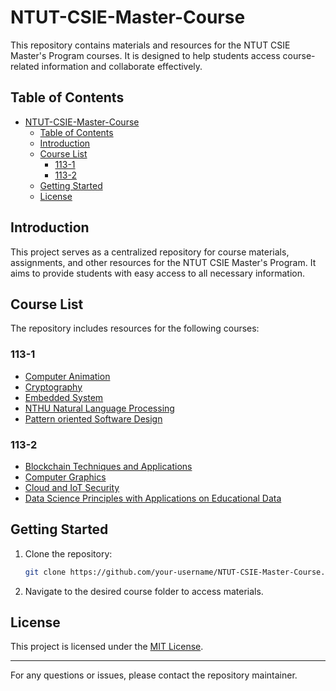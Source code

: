 # NTUT-CSIE-Master-Course

This repository contains materials and resources for the NTUT CSIE Master's Program courses. It is designed to help students access course-related information and collaborate effectively.

## Table of Contents
- [NTUT-CSIE-Master-Course](#ntut-csie-master-course)
  - [Table of Contents](#table-of-contents)
  - [Introduction](#introduction)
  - [Course List](#course-list)
    - [113-1](#113-1)
    - [113-2](#113-2)
  - [Getting Started](#getting-started)
  - [License](#license)

## Introduction
This project serves as a centralized repository for course materials, assignments, and other resources for the NTUT CSIE Master's Program. It aims to provide students with easy access to all necessary information.

## Course List
The repository includes resources for the following courses:
### 113-1
  - [Computer Animation](./113-1/Computer-Animation)
  - [Cryptography](./113-1/Cryptography)
  - [Embedded System](./113-1/Embedded-System)
  - [NTHU Natural Language Processing](./113-1/NTHU-Natural-Language-Processing)
  - [Pattern oriented Software Design](./113-1/Pattern-oriented-Software-Design)
### 113-2
  - [Blockchain Techniques and Applications](./113-2/Blockchain-Techniques-and-Applications)
  - [Computer Graphics](./113-2/Computer-Graphics)
  - [Cloud and IoT Security](./113-2/)
  - [Data Science Principles with Applications on Educational Data](./113-2/Data-Science-Principles-with-Applications-on-Educational-Data)

## Getting Started
1. Clone the repository:
    ```bash
    git clone https://github.com/your-username/NTUT-CSIE-Master-Course.git
    ```
2. Navigate to the desired course folder to access materials.

## License
This project is licensed under the [MIT License](./LICENSE).

---
For any questions or issues, please contact the repository maintainer.